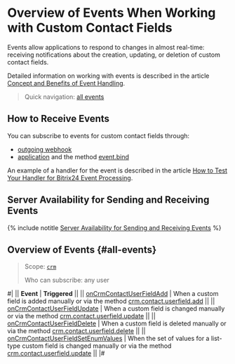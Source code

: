 # Overview of Events When Working with Custom Contact Fields

Events allow applications to respond to changes in almost real-time: receiving notifications about the creation, updating, or deletion of custom contact fields.

Detailed information on working with events is described in the article [Concept and Benefits of Event Handling](../../../../events/index.md).

> Quick navigation: [all events](#all-events) 

## How to Receive Events

You can subscribe to events for custom contact fields through:

- [outgoing webhook](../../../../../local-integrations/local-webhooks.md)
- [application](../../../../app-installation/index.md) and the method [event.bind](../../../../events/event-bind.md)

An example of a handler for the event is described in the article [How to Test Your Handler for Bitrix24 Event Processing](../../../../events/test-handler.md).

## Server Availability for Sending and Receiving Events

{% include notitle [Server Availability for Sending and Receiving Events](../../../../../_includes/events-index.md) %}

## Overview of Events {#all-events}

> Scope: [`crm`](../../../../scopes/permissions.md)
>
> Who can subscribe: any user

#|
|| **Event** | **Triggered** ||
|| [onCrmContactUserFieldAdd](./on-crm-contact-user-field-add.md) | When a custom field is added manually or via the method [crm.contact.userfield.add](../crm-contact-userfield-add.md) ||
|| [onCrmContactUserFieldUpdate](./on-crm-contact-user-field-update.md) | When a custom field is changed manually or via the method [crm.contact.userfield.update](../crm-contact-userfield-update.md) ||
|| [onCrmContactUserFieldDelete](./on-crm-contact-user-field-delete.md) | When a custom field is deleted manually or via the method [crm.contact.userfield.delete](../crm-contact-userfield-delete.md) ||
|| [onCrmContactUserFieldSetEnumValues](./on-crm-contact-user-field-set-enum-values.md) | When the set of values for a list-type custom field is changed manually or via the method [crm.contact.userfield.update](../crm-contact-userfield-update.md) ||
|#